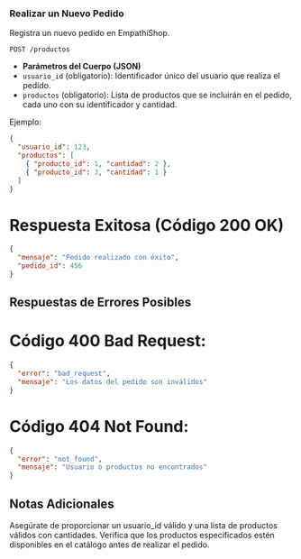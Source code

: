 ### Realizar un Nuevo Pedido

Registra un nuevo pedido en EmpathiShop.

```http
POST /productos
```

- **Parámetros del Cuerpo (JSON)**
- `usuario_id` (obligatorio): Identificador único del usuario que realiza el pedido.
- `productos` (obligatorio): Lista de productos que se incluirán en el pedido, cada uno con su identificador y cantidad.

Ejemplo:
```json
{
  "usuario_id": 123,
  "productos": [
    { "producto_id": 1, "cantidad": 2 },
    { "producto_id": 3, "cantidad": 1 }
  ]
}
```
# Respuesta Exitosa (Código 200 OK)
```json
{
  "mensaje": "Pedido realizado con éxito",
  "pedido_id": 456
}
```
## Respuestas de Errores Posibles
# Código 400 Bad Request:
```json
{
  "error": "bad_request",
  "mensaje": "Los datos del pedido son inválidos"
}
```
# Código 404 Not Found:
```json
{
  "error": "not_found",
  "mensaje": "Usuario o productos no encontrados"
}
```
## Notas Adicionales
Asegúrate de proporcionar un usuario_id válido y una lista de productos válidos con cantidades.
Verifica que los productos especificados estén disponibles en el catálogo antes de realizar el pedido.
